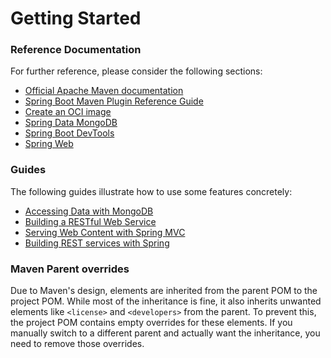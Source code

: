 # Getting Started

### Reference Documentation
For further reference, please consider the following sections:

* [Official Apache Maven documentation](https://maven.apache.org/guides/index.html)
* [Spring Boot Maven Plugin Reference Guide](https://docs.spring.io/spring-boot/3.5.5/maven-plugin)
* [Create an OCI image](https://docs.spring.io/spring-boot/3.5.5/maven-plugin/build-image.html)
* [Spring Data MongoDB](https://docs.spring.io/spring-boot/3.5.5/reference/data/nosql.html#data.nosql.mongodb)
* [Spring Boot DevTools](https://docs.spring.io/spring-boot/3.5.5/reference/using/devtools.html)
* [Spring Web](https://docs.spring.io/spring-boot/3.5.5/reference/web/servlet.html)

### Guides
The following guides illustrate how to use some features concretely:

* [Accessing Data with MongoDB](https://spring.io/guides/gs/accessing-data-mongodb/)
* [Building a RESTful Web Service](https://spring.io/guides/gs/rest-service/)
* [Serving Web Content with Spring MVC](https://spring.io/guides/gs/serving-web-content/)
* [Building REST services with Spring](https://spring.io/guides/tutorials/rest/)

### Maven Parent overrides

Due to Maven's design, elements are inherited from the parent POM to the project POM.
While most of the inheritance is fine, it also inherits unwanted elements like `<license>` and `<developers>` from the parent.
To prevent this, the project POM contains empty overrides for these elements.
If you manually switch to a different parent and actually want the inheritance, you need to remove those overrides.

